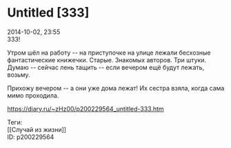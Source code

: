 Untitled [333]
===============

   
 2014-10-02, 23:55   
  333!   
   
 Утром шёл на работу -- на приступочке на улице лежали бесхозные фантастические книжечки. Старые. Знакомых авторов. Три штуки. Думаю -- сейчас лень тащить -- если вечером ещё будут лежать, возьму.   
   
 Прихожу вечером -- а они уже дома лежат! Их сестра взяла, когда сама мимо проходила.   
    
 <https://diary.ru/~zHz00/p200229564_untitled-333.htm>   
   
 Теги:   
 [[Случай из жизни]]   
 ID: p200229564